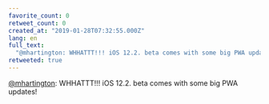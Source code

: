 ```yaml
---
favorite_count: 0
retweet_count: 0
created_at: "2019-01-28T07:32:55.000Z"
lang: en
full_text:
  "@mhartington: WHHATTT!!! iOS 12.2. beta comes with some big PWA updates!"
retweeted: true
---
```


[@mhartington](https://twitter.com/mhartington): WHHATTT!!! iOS 12.2. beta comes
with some big PWA updates!
